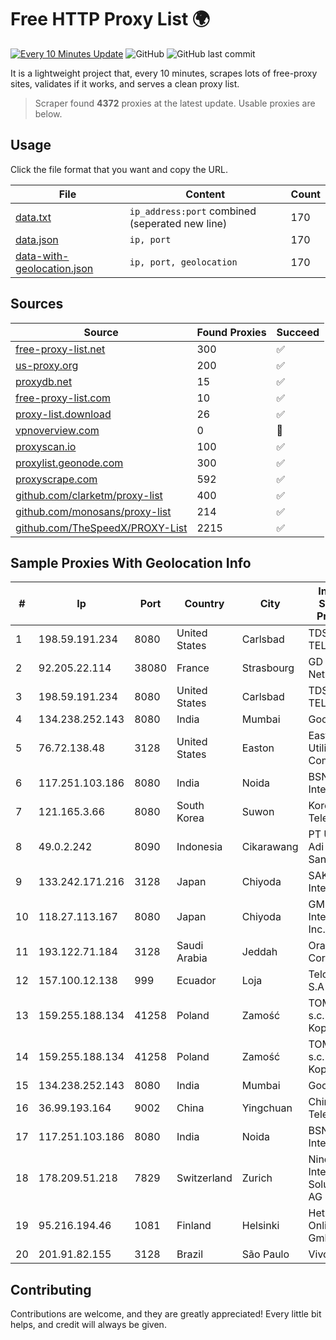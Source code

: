 
# Free HTTP Proxy List 🌍

[![Every 10 Minutes Update](https://github.com/mertguvencli/http-proxy-list/actions/workflows/main.yml/badge.svg?branch=main)](https://github.com/mertguvencli/http-proxy-list/actions/workflows/main.yml)
![GitHub](https://img.shields.io/github/license/mertguvencli/http-proxy-list)
![GitHub last commit](https://img.shields.io/github/last-commit/mertguvencli/http-proxy-list)

It is a lightweight project that, every 10 minutes, scrapes lots of free-proxy sites, validates if it works, and serves a clean proxy list.


> Scraper found **4372** proxies at the latest update. Usable proxies are below.

## Usage

Click the file format that you want and copy the URL.


|File|Content|Count|
|----|-------|-----|
|[data.txt](https://raw.githubusercontent.com/mertguvencli/http-proxy-list/main/proxy-list/data.txt)|`ip_address:port` combined (seperated new line)|170|
|[data.json](https://raw.githubusercontent.com/mertguvencli/http-proxy-list/main/proxy-list/data.json)|`ip, port`|170|
|[data-with-geolocation.json](https://raw.githubusercontent.com/mertguvencli/http-proxy-list/main/proxy-list/data-with-geolocation.json)|`ip, port, geolocation`|170|

## Sources

|Source|Found Proxies|Succeed|
|------|-------------|-------|
|[free-proxy-list.net](https://free-proxy-list.net)|300|✅|
|[us-proxy.org](https://www.us-proxy.org)|200|✅|
|[proxydb.net](http://proxydb.net)|15|✅|
|[free-proxy-list.com](https://free-proxy-list.com/?page=&port=&type%5B%5D=http&type%5B%5D=https&up_time=0&search=Search)|10|✅|
|[proxy-list.download](https://www.proxy-list.download/HTTP)|26|✅|
|[vpnoverview.com](https://vpnoverview.com/privacy/anonymous-browsing/free-proxy-servers)|0|🚫|
|[proxyscan.io](https://www.proxyscan.io)|100|✅|
|[proxylist.geonode.com](https://proxylist.geonode.com/api/proxy-list?limit=300&page=1&sort_by=lastChecked&sort_type=desc&protocols=http,https)|300|✅|
|[proxyscrape.com](https://api.proxyscrape.com/v2/?request=displayproxies&protocol=http&timeout=10000&country=all&ssl=all&anonymity=all)|592|✅|
|[github.com/clarketm/proxy-list](https://raw.githubusercontent.com/clarketm/proxy-list/master/proxy-list-raw.txt)|400|✅|
|[github.com/monosans/proxy-list](https://raw.githubusercontent.com/monosans/proxy-list/main/proxies/http.txt)|214|✅|
|[github.com/TheSpeedX/PROXY-List](https://raw.githubusercontent.com/TheSpeedX/PROXY-List/master/http.txt)|2215|✅|


## Sample Proxies With Geolocation Info

|#|Ip|Port|Country|City|Internet Service Provider|
|-|--|----|-------|----|-------------------------|
|1|198.59.191.234|8080|United States|Carlsbad|TDS TELECOM|
|2|92.205.22.114|38080|France|Strasbourg|GD MASS Network|
|3|198.59.191.234|8080|United States|Carlsbad|TDS TELECOM|
|4|134.238.252.143|8080|India|Mumbai|Google LLC|
|5|76.72.138.48|3128|United States|Easton|Easton Utilities Commission|
|6|117.251.103.186|8080|India|Noida|BSNL Internet|
|7|121.165.3.66|8080|South Korea|Suwon|Korea Telecom|
|8|49.0.2.242|8090|Indonesia|Cikarawang|PT Usaha Adi Sanggoro|
|9|133.242.171.216|3128|Japan|Chiyoda|SAKURA Internet Inc.|
|10|118.27.113.167|8080|Japan|Chiyoda|GMO Internet, Inc.|
|11|193.122.71.184|3128|Saudi Arabia|Jeddah|Oracle Corporation|
|12|157.100.12.138|999|Ecuador|Loja|Telconet S.A|
|13|159.255.188.134|41258|Poland|Zamość|TOM-NET s.c. Dariusz Koper|
|14|159.255.188.134|41258|Poland|Zamość|TOM-NET s.c. Dariusz Koper|
|15|134.238.252.143|8080|India|Mumbai|Google LLC|
|16|36.99.193.164|9002|China|Yingchuan|China Telecom|
|17|117.251.103.186|8080|India|Noida|BSNL Internet|
|18|178.209.51.218|7829|Switzerland|Zurich|Nine Internet Solutions AG|
|19|95.216.194.46|1081|Finland|Helsinki|Hetzner Online GmbH|
|20|201.91.82.155|3128|Brazil|São Paulo|Vivo|



## Contributing

Contributions are welcome, and they are greatly appreciated! Every
little bit helps, and credit will always be given.


